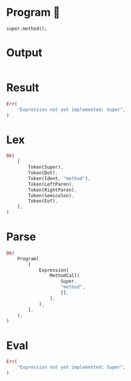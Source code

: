 # Program 🔴

```rustleaf
super.method();
```

# Output

```

```

# Result

```rust
Err(
    "Expression not yet implemented: Super",
)
```

# Lex

```rust
Ok(
    [
        Token(Super),
        Token(Dot),
        Token(Ident, "method"),
        Token(LeftParen),
        Token(RightParen),
        Token(Semicolon),
        Token(Eof),
    ],
)
```

# Parse

```rust
Ok(
    Program(
        [
            Expression(
                MethodCall(
                    Super,
                    "method",
                    [],
                ),
            ),
        ],
    ),
)
```

# Eval

```rust
Err(
    "Expression not yet implemented: Super",
)
```
